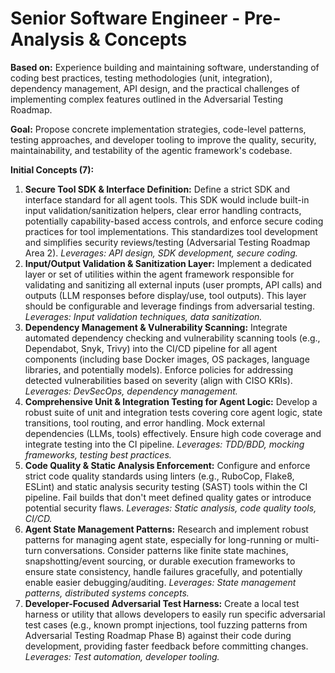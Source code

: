 # Senior Software Engineer - Pre-Analysis & Concepts

**Based on:** Experience building and maintaining software, understanding of coding best practices, testing methodologies (unit, integration), dependency management, API design, and the practical challenges of implementing complex features outlined in the Adversarial Testing Roadmap.

**Goal:** Propose concrete implementation strategies, code-level patterns, testing approaches, and developer tooling to improve the quality, security, maintainability, and testability of the agentic framework's codebase.

**Initial Concepts (7):**

1.  **Secure Tool SDK & Interface Definition:** Define a strict SDK and interface standard for all agent tools. This SDK would include built-in input validation/sanitization helpers, clear error handling contracts, potentially capability-based access controls, and enforce secure coding practices for tool implementations. This standardizes tool development and simplifies security reviews/testing (Adversarial Testing Roadmap Area 2). *Leverages: API design, SDK development, secure coding.*
2.  **Input/Output Validation & Sanitization Layer:** Implement a dedicated layer or set of utilities within the agent framework responsible for validating and sanitizing all external inputs (user prompts, API calls) and outputs (LLM responses before display/use, tool outputs). This layer should be configurable and leverage findings from adversarial testing. *Leverages: Input validation techniques, data sanitization.*
3.  **Dependency Management & Vulnerability Scanning:** Integrate automated dependency checking and vulnerability scanning tools (e.g., Dependabot, Snyk, Trivy) into the CI/CD pipeline for all agent components (including base Docker images, OS packages, language libraries, and potentially models). Enforce policies for addressing detected vulnerabilities based on severity (align with CISO KRIs). *Leverages: DevSecOps, dependency management.*
4.  **Comprehensive Unit & Integration Testing for Agent Logic:** Develop a robust suite of unit and integration tests covering core agent logic, state transitions, tool routing, and error handling. Mock external dependencies (LLMs, tools) effectively. Ensure high code coverage and integrate testing into the CI pipeline. *Leverages: TDD/BDD, mocking frameworks, testing best practices.*
5.  **Code Quality & Static Analysis Enforcement:** Configure and enforce strict code quality standards using linters (e.g., RuboCop, Flake8, ESLint) and static analysis security testing (SAST) tools within the CI pipeline. Fail builds that don't meet defined quality gates or introduce potential security flaws. *Leverages: Static analysis, code quality tools, CI/CD.*
6.  **Agent State Management Patterns:** Research and implement robust patterns for managing agent state, especially for long-running or multi-turn conversations. Consider patterns like finite state machines, snapshotting/event sourcing, or durable execution frameworks to ensure state consistency, handle failures gracefully, and potentially enable easier debugging/auditing. *Leverages: State management patterns, distributed systems concepts.*
7.  **Developer-Focused Adversarial Test Harness:** Create a local test harness or utility that allows developers to easily run specific adversarial test cases (e.g., known prompt injections, tool fuzzing patterns from Adversarial Testing Roadmap Phase B) against their code during development, providing faster feedback before committing changes. *Leverages: Test automation, developer tooling.* 